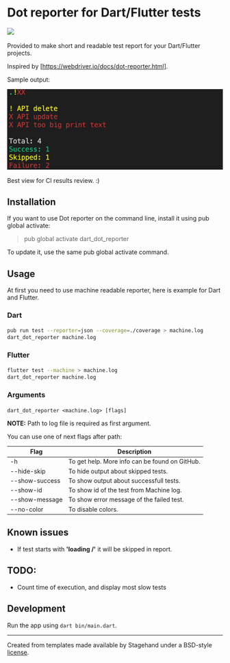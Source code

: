 # Dot reporter for Dart/Flutter tests

![](https://github.com/apastuhov/dart_dot_reporter/workflows/Dart%20CI/badge.svg?branch=master)

Provided to make short and readable test report for your Dart/Flutter projects.

Inspired by [https://webdriver.io/docs/dot-reporter.html].

Sample output:

![](example/after_with_color.png)

Best view for CI results review. :)

## Installation

If you want to use Dot reporter on the command line, install it using pub global activate:

> pub global activate dart_dot_reporter

To update it, use the same pub global activate command.

## Usage

At first you need to use machine readable reporter, here is example for Dart and Flutter.

### Dart

```bash
pub run test --reporter=json --coverage=./coverage > machine.log
dart_dot_reporter machine.log
```

### Flutter

```bash
flutter test --machine > machine.log
dart_dot_reporter machine.log
```

### Arguments

`dart_dot_reporter <machine.log> [flags]`

**NOTE:** Path to log file is required as first argument.

You can use one of next flags after path:

| Flag           | Description                                    |
| -------------- | ---------------------------------------------- |
| -h             | To get help. More info can be found on GitHub. |
| --hide-skip    | To hide output about skipped tests.            |
| --show-success | To show output about successfull tests.        |
| --show-id      | To show id of the test from Machine log.       |
| --show-message | To show error message of the failed test.      |
| --no-color     | To disable colors.                             |

## Known issues

- If test starts with **'loading /'** it will be skipped in report.

## TODO:

- Count time of execution, and display most slow tests

## Development

Run the app using `dart bin/main.dart`.

---

Created from templates made available by Stagehand under a BSD-style
[license](https://github.com/dart-lang/stagehand/blob/master/LICENSE).
